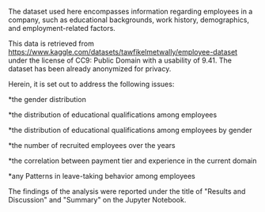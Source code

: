 The dataset used here encompasses information regarding employees in a company, such as educational backgrounds, work history, demographics, and employment-related factors.

This data is retrieved from https://www.kaggle.com/datasets/tawfikelmetwally/employee-dataset under the license of CC9: Public Domain with a usability of 9.41. The dataset has been already anonymized for privacy.

Herein, it is set out to address the following issues:

*the gender distribution

*the distribution of educational qualifications among employees

*the distribution of educational qualifications among employees by gender

*the number of recruited employees over the years

*the correlation between payment tier and experience in the current domain

*any Patterns in leave-taking behavior among employees

The findings of the analysis were reported under the title of "Results and Discussion" and "Summary" on the Jupyter Notebook.
